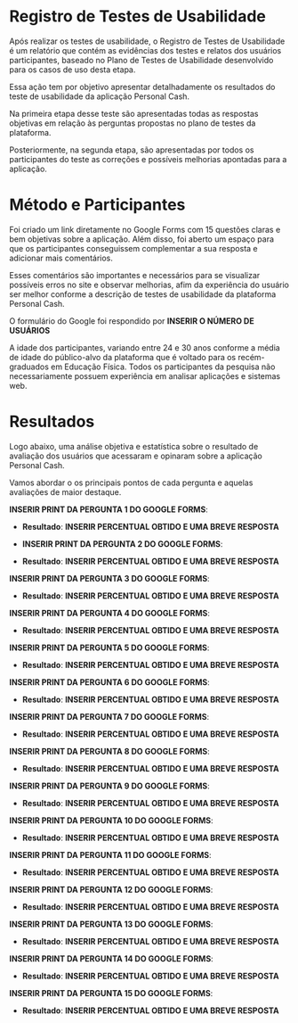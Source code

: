 # Registro de Testes de Usabilidade

Após realizar os testes de usabilidade, o Registro de Testes de Usabilidade é um relatório que contém as evidências dos testes e relatos dos usuários participantes, baseado no Plano de Testes de Usabilidade desenvolvido para os casos de uso desta etapa.

Essa ação tem por objetivo apresentar detalhadamente os resultados do teste de usabilidade da aplicação Personal Cash.

Na primeira etapa desse teste são apresentadas todas as respostas objetivas em relação às perguntas propostas no plano de testes da plataforma.

Posteriormente, na segunda etapa, são apresentadas por todos os participantes do teste as correções e possíveis melhorias apontadas para a aplicação.

# Método e Participantes

Foi criado um link diretamente no Google Forms com 15 questões claras e bem objetivas sobre a aplicação. Além disso, foi aberto um espaço para que os participantes conseguissem complementar a sua resposta e adicionar mais comentários.

Esses comentários são importantes e necessários para se visualizar possíveis erros no site e observar melhorias, afim da experiência do usuário ser melhor conforme a descrição de testes de usabilidade da plataforma Personal Cash.

O formulário do Google foi respondido por **INSERIR O NÚMERO DE USUÁRIOS**

A idade dos participantes, variando entre 24 e 30 anos conforme a média de idade do público-alvo da plataforma que é voltado para os recém-graduados em Educação Física. Todos os participantes da pesquisa não necessariamente possuem experiência em analisar aplicações e sistemas web.

# Resultados

Logo abaixo, uma análise objetiva e estatística sobre o resultado de avaliação dos usuários que acessaram e opinaram sobre a aplicação Personal Cash.

Vamos abordar o os principais pontos de cada pergunta e aquelas avaliações de maior destaque.

**INSERIR PRINT DA PERGUNTA 1 DO GOOGLE FORMS**:



- **Resultado**: **INSERIR PERCENTUAL OBTIDO E UMA BREVE RESPOSTA**

- **INSERIR PRINT DA PERGUNTA 2 DO GOOGLE FORMS**:



- **Resultado**: **INSERIR PERCENTUAL OBTIDO E UMA BREVE RESPOSTA**


**INSERIR PRINT DA PERGUNTA 3 DO GOOGLE FORMS**:



- **Resultado**: **INSERIR PERCENTUAL OBTIDO E UMA BREVE RESPOSTA**


**INSERIR PRINT DA PERGUNTA 4 DO GOOGLE FORMS**:



- **Resultado**: **INSERIR PERCENTUAL OBTIDO E UMA BREVE RESPOSTA**


**INSERIR PRINT DA PERGUNTA 5 DO GOOGLE FORMS**:



- **Resultado**: **INSERIR PERCENTUAL OBTIDO E UMA BREVE RESPOSTA**


**INSERIR PRINT DA PERGUNTA 6 DO GOOGLE FORMS**:



- **Resultado**: **INSERIR PERCENTUAL OBTIDO E UMA BREVE RESPOSTA**


**INSERIR PRINT DA PERGUNTA 7 DO GOOGLE FORMS**:



- **Resultado**: **INSERIR PERCENTUAL OBTIDO E UMA BREVE RESPOSTA**


**INSERIR PRINT DA PERGUNTA 8 DO GOOGLE FORMS**:



- **Resultado**: **INSERIR PERCENTUAL OBTIDO E UMA BREVE RESPOSTA**


**INSERIR PRINT DA PERGUNTA 9 DO GOOGLE FORMS**:



- **Resultado**: **INSERIR PERCENTUAL OBTIDO E UMA BREVE RESPOSTA**


**INSERIR PRINT DA PERGUNTA 10 DO GOOGLE FORMS**:



- **Resultado**: **INSERIR PERCENTUAL OBTIDO E UMA BREVE RESPOSTA**


**INSERIR PRINT DA PERGUNTA 11 DO GOOGLE FORMS**:



- **Resultado**: **INSERIR PERCENTUAL OBTIDO E UMA BREVE RESPOSTA**


**INSERIR PRINT DA PERGUNTA 12 DO GOOGLE FORMS**:



- **Resultado**: **INSERIR PERCENTUAL OBTIDO E UMA BREVE RESPOSTA**


**INSERIR PRINT DA PERGUNTA 13 DO GOOGLE FORMS**:



- **Resultado**: **INSERIR PERCENTUAL OBTIDO E UMA BREVE RESPOSTA**


**INSERIR PRINT DA PERGUNTA 14 DO GOOGLE FORMS**:



- **Resultado**: **INSERIR PERCENTUAL OBTIDO E UMA BREVE RESPOSTA**


**INSERIR PRINT DA PERGUNTA 15 DO GOOGLE FORMS**:



- **Resultado**: **INSERIR PERCENTUAL OBTIDO E UMA BREVE RESPOSTA**


